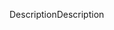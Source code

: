 <span data-ttu-id="6bdbd-101">Description</span><span class="sxs-lookup"><span data-stu-id="6bdbd-101">Description</span></span>
